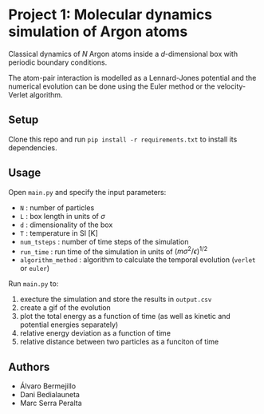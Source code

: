 # Project 1: Molecular dynamics simulation of Argon atoms

Classical dynamics of $`N`$ Argon atoms inside a $`d`$-dimensional box with periodic boundary conditions. 

The atom-pair interaction is modelled as a Lennard-Jones potential and the numerical evolution can be done using the Euler method or the velocity-Verlet algorithm. 


## Setup

Clone this repo and run `pip install -r requirements.txt` to install its dependencies.


## Usage

Open `main.py` and specify the input parameters:
- `N` : number of particles
- `L` : box length in units of $`\sigma`$
- `d` : dimensionality of the box
- `T` : temperature in SI \[K\]
- `num_tsteps` : number of time steps of the simulation
- `run_time` : run time of the simulation in units of $`(m \sigma^2 / \epsilon )^{1/2}`$
- `algorithm_method` : algorithm to calculate the temporal evolution (`verlet` or `euler`)

Run `main.py` to:
1. execture the simulation and store the results in `output.csv`
2. create a gif of the evolution
3. plot the total energy as a function of time (as well as kinetic and potential energies separately)
4. relative energy deviation as a function of time
5. relative distance between two particles as a funciton of time 


## Authors 
- Álvaro Bermejillo
- Dani Bedialauneta
- Marc Serra Peralta
